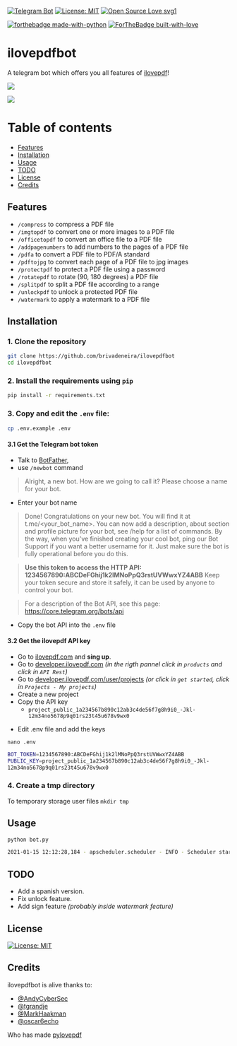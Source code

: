 [![Telegram Bot](https://img.shields.io/badge/Telegram-Bot-blue.svg)](https://t.me/i_love_pdf_bot)
[![License: MIT](https://img.shields.io/badge/License-MIT-yellow.svg)](https://opensource.org/licenses/MIT) [![Open Source Love svg1](https://badges.frapsoft.com/os/v1/open-source.svg?v=103)](https://github.com/ellerbrock/open-source-badges/)
  
[![forthebadge made-with-python](http://ForTheBadge.com/images/badges/made-with-python.svg)](https://www.python.org/)
[![ForTheBadge built-with-love](http://ForTheBadge.com/images/badges/built-with-love.svg)](https://GitHub.com/Naereen/)

# ilovepdfbot

A telegram bot which offers you all features of [ilovepdf](https://www.ilovepdf.com/)!

![](https://www.ilovepdf.com/img/ilovepdf.svg)

![](https://media.giphy.com/media/cEgtvpYoEdPfqEYJs9/giphy.gif)
# Table of contents

* [Features](#features)  
* [Installation](#installation)  
* [Usage](#usage)
* [TODO](#todo)
* [License](#license)
* [Credits](#credits)

## Features

* `/compress` to compress a PDF file  
* `/imgtopdf` to convert one or more images to a PDF file  
* `/officetopdf` to convert an office file to a PDF file  
* `/addpagenumbers` to add numbers to the pages of a PDF file  
* `/pdfa` to convert a PDF file to PDF/A standard  
* `/pdftojpg` to convert each page of a PDF file to jpg images  
* `/protectpdf` to protect a PDF file using a password  
* `/rotatepdf` to rotate (90, 180 degrees) a PDF file  
* `/splitpdf` to split a PDF file according to a range  
* `/unlockpdf` to unlock a protected PDF file  
* `/watermark` to apply a watermark to a PDF file

## Installation

### 1. Clone the repository 
``` bash
git clone https://github.com/brivadeneira/ilovepdfbot
cd ilovepdfbot
```
### 2. Install the requirements using `pip`
``` bash
pip install -r requirements.txt
```
### 3. Copy and edit the `.env` file:
``` bash
cp .env.example .env
```
#### 3.1 Get the Telegram bot token
- Talk to [BotFather](https://t.me/BotFather),
- use `/newbot` command
> Alright, a new bot. How are we going to call it? Please choose a name for your bot.

- Enter your bot name

> Done! Congratulations on your new bot. You will find it at t.me/<your_bot_name>. You can now add a description, about section and profile picture for your bot, see /help for a list of commands. By the way, when you've finished creating your cool bot, ping our Bot Support if you want a better username for it. Just make sure the bot is fully operational before you do this.

> **Use this token to access the HTTP API:
1234567890:ABCDeFGhij1k2lMNoPpQ3rstUVWwxYZ4ABB**
Keep your token secure and store it safely, it can be used by anyone to control your bot.

> For a description of the Bot API, see this page: https://core.telegram.org/bots/api

- Copy the bot API into the `.env` file 

#### 3.2 Get the ilovepdf API key

- Go to [ilovepdf.com](https://www.ilovepdf.com/) and **sing up**.
- Go to [developer.ilovepdf.com](https://developer.ilovepdf.com/) *(in the rigth pannel click in `products` and click in `API Rest`)*
- Go to [developer.ilovepdf.com/user/projects](https://developer.ilovepdf.com/user/projects) *(or click in `get started`, click in `Projects - My projects`)*
- Create a new project
- Copy the API key
    - `project_public_1a234567b890c12ab3c4de56f7g8h9i0_-Jkl-
12m34no5678p9q01rs23t45u678v9wx0`

* Edit .env file and add the keys

`nano .env`

```bash 
BOT_TOKEN=1234567890:ABCDeFGhij1k2lMNoPpQ3rstUVWwxYZ4ABB
PUBLIC_KEY=project_public_1a234567b890c12ab3c4de56f7g8h9i0_-Jkl-
12m34no5678p9q01rs23t45u678v9wx0
```
### 4. Create a tmp directory

To temporary storage user files
`mkdir tmp`

## Usage
```bash
python bot.py

2021-01-15 12:12:28,184 - apscheduler.scheduler - INFO - Scheduler started
```

## TODO

* Add a spanish version.
* Fix unlock feature.
* Add sign feature *(probably inside watermark feature)*

## License 
[![License: MIT](https://img.shields.io/badge/License-MIT-yellow.svg)](https://opensource.org/licenses/MIT)

## Credits

ilovepdfbot is alive thanks to:
- [@AndyCyberSec](https://github.com/AndyCyberSec)
- [@tgrandje](https://github.com/tgrandje)
- [@MarkHaakman](https://github.com/MarkHaakman)
- [@oscar6echo](https://github.com/oscar6echo)

Who has made [pylovepdf](https://github.com/AndyCyberSec/pylovepdf)
